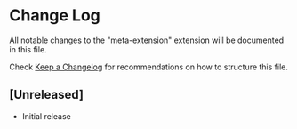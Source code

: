 # Change Log
All notable changes to the "meta-extension" extension will be documented in this file.

Check [Keep a Changelog](http://keepachangelog.com/) for recommendations on how to structure this file.

## [Unreleased]
- Initial release